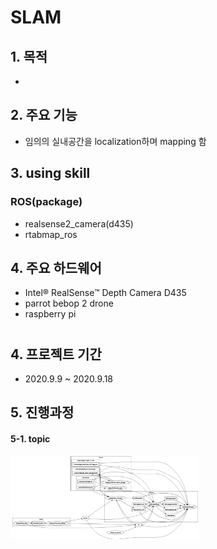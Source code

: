 SLAM
==============
## 1. 목적
* 
## 2. 주요 기능
* 임의의 실내공간을 localization하며 mapping 함
## 3. using skill
### ROS(package)
* realsense2_camera(d435)
* rtabmap_ros

## 4. 주요 하드웨어
* Intel® RealSense™ Depth Camera D435
* parrot bebop 2 drone
* raspberry pi


#
## 4. 프로젝트 기간
* 2020.9.9 ~ 2020.9.18

## 5. 진행과정
#### 5-1. topic
<img src="/image/slam_topic.png" width="60%" height="60%"></img>

